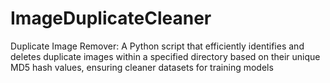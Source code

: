 # ImageDuplicateCleaner
Duplicate Image Remover: A Python script that efficiently identifies and deletes duplicate images within a specified directory based on their unique MD5 hash values, ensuring cleaner datasets for training models
